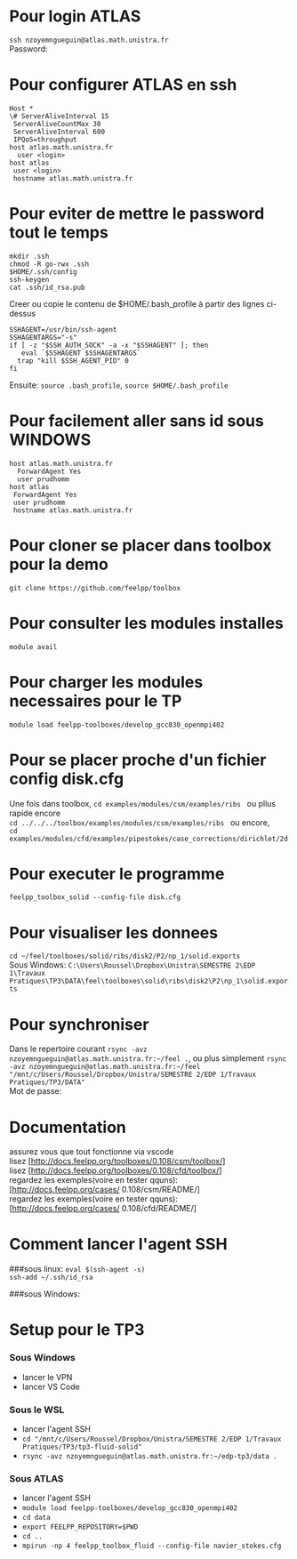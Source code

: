 # Pour login ATLAS
`ssh nzoyemngueguin@atlas.math.unistra.fr`  
Password: 

# Pour configurer ATLAS en ssh
```
Host *
\# ServerAliveInterval 15
 ServerAliveCountMax 30
 ServerAliveInterval 600
 IPQoS=throughput
host atlas.math.unistra.fr
  user <login>
host atlas
 user <login>
 hostname atlas.math.unistra.fr
```

# Pour eviter de mettre le password tout le temps  
`mkdir .ssh`  
`chmod -R go-rwx .ssh`  
`$HOME/.ssh/config`  
`ssh-keygen`   
`cat .ssh/id_rsa.pub`   

Creer ou copie le contenu de $HOME/.bash_profile à partir des lignes ci-dessus   
```
SSHAGENT=/usr/bin/ssh-agent
SSHAGENTARGS="-s"
if [ -z "$SSH_AUTH_SOCK" -a -x "$SSHAGENT" ]; then
   eval `$SSHAGENT $SSHAGENTARGS`
  trap "kill $SSH_AGENT_PID" 0
fi
```
  
Ensuite:
`source .bash_profile`, `source $HOME/.bash_profile`

# Pour facilement aller sans id sous WINDOWS
```
host atlas.math.unistra.fr
  ForwardAgent Yes
  user prudhomm
host atlas
 ForwardAgent Yes
 user prudhomm
 hostname atlas.math.unistra.fr
```


# Pour cloner se placer dans toolbox pour la demo
`git clone https://github.com/feelpp/toolbox`

# Pour consulter les modules installes
`module avail`

# Pour charger les modules necessaires pour le TP
`module load feelpp-toolboxes/develop_gcc830_openmpi402`

# Pour se placer proche d'un fichier config disk.cfg
Une fois dans toolbox, 
`cd examples/modules/csm/examples/ribs ` ou pllus rapide encore   
`cd ../../../toolbox/examples/modules/csm/examples/ribs ` ou encore,    
`cd examples/modules/cfd/examples/pipestokes/case_corrections/dirichlet/2d`

# Pour executer le programme
`feelpp_toolbox_solid --config-file disk.cfg`

# Pour visualiser les donnees 
`cd ~/feel/toolboxes/solid/ribs/disk2/P2/np_1/solid.exports`   
Sous Windows: `C:\Users\Roussel\Dropbox\Unistra\SEMESTRE 2\EDP 1\Travaux Pratiques\TP3\DATA\feel\toolboxes\solid\ribs\disk2\P2\np_1\solid.exports`

# Pour synchroniser
Dans le repertoire courant
`rsync -avz nzoyemngueguin@atlas.math.unistra.fr:~/feel .`, ou plus simplement
`rsync -avz nzoyemngueguin@atlas.math.unistra.fr:~/feel "/mnt/c/Users/Roussel/Dropbox/Unistra/SEMESTRE 2/EDP 1/Travaux Pratiques/TP3/DATA"`   
Mot de passe: 


# Documentation
assurez vous que tout fonctionne via vscode   
lisez [http://docs.feelpp.org/toolboxes/0.108/csm/toolbox/]   
lisez [http://docs.feelpp.org/toolboxes/0.108/cfd/toolbox/]   
regardez les exemples(voire en tester qquns): [http://docs.feelpp.org/cases/   0.108/csm/README/]   
regardez les exemples(voire en tester qquns): [http://docs.feelpp.org/cases/   0.108/cfd/README/]  



# Comment lancer l'agent SSH
###sous linux: 
`eval $(ssh-agent -s)`     
`ssh-add ~/.ssh/id_rsa`

###sous Windows: 

# Setup pour le TP3
### Sous Windows
- lancer le VPN
- lancer VS Code

### Sous le WSL
- lancer l'agent SSH
- `cd "/mnt/c/Users/Roussel/Dropbox/Unistra/SEMESTRE 2/EDP 1/Travaux Pratiques/TP3/tp3-fluid-solid"`
- `rsync -avz nzoyemngueguin@atlas.math.unistra.fr:~/edp-tp3/data .`

### Sous ATLAS
- lancer l'agent SSH
- `module load feelpp-toolboxes/develop_gcc830_openmpi402`
- `cd data`
- `export FEELPP_REPOSITORY=$PWD`
- `cd ..`
- `mpirun -np 4 feelpp_toolbox_fluid --config-file navier_stokes.cfg`
